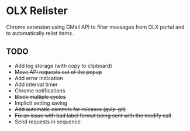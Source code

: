 OLX Relister
===========

Chrome extension using GMail API to filter messages from OLX portal and to automatically relist items.

TODO
----
- Add log storage (with copy to clipboard)
- ~~Move API requests out of the popup~~
- Add error indication
- Add interval timer
- Chrome notifications
- ~~Block multiple cycles~~
- Implicit setting saving
- ~~Add automatic commits for releases (gulp-git)~~
- ~~Fix an issue with bad label format being sent with the modify call~~
- Send requests in sequence